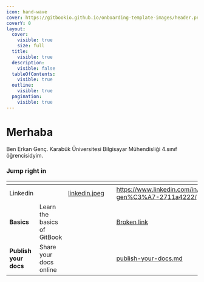 ```yaml
---
icon: hand-wave
cover: https://gitbookio.github.io/onboarding-template-images/header.png
coverY: 0
layout:
  cover:
    visible: true
    size: full
  title:
    visible: true
  description:
    visible: false
  tableOfContents:
    visible: true
  outline:
    visible: true
  pagination:
    visible: true
---
```


# Merhaba

Ben Erkan Genç. Karabük Üniversitesi Bilgisayar Mühendisliği 4.sınıf öğrencisidyim.

### Jump right in

<table data-view="cards"><thead><tr><th></th><th></th><th data-hidden data-card-cover data-type="files"></th><th data-hidden></th><th data-hidden data-card-target data-type="content-ref"></th></tr></thead><tbody><tr><td>Linkedin</td><td></td><td><a href=".gitbook/assets/linkedin.jpeg">linkedin.jpeg</a></td><td></td><td><a href="https://www.linkedin.com/in/erkan-gen%C3%A7-2711a4222/">https://www.linkedin.com/in/erkan-gen%C3%A7-2711a4222/</a></td></tr><tr><td><strong>Basics</strong></td><td>Learn the basics of GitBook</td><td></td><td></td><td><a href="broken-reference">Broken link</a></td></tr><tr><td><strong>Publish your docs</strong></td><td>Share your docs online</td><td></td><td></td><td><a href="getting-started/publish-your-docs.md">publish-your-docs.md</a></td></tr></tbody></table>
